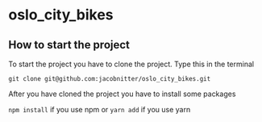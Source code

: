 # oslo_city_bikes

## How to start the project

To start the project you have to clone the project. Type this in the terminal

`git clone git@github.com:jacobnitter/oslo_city_bikes.git` 

After you have cloned the project you have to install some packages

`npm install` if you use npm or `yarn add` if you use yarn
